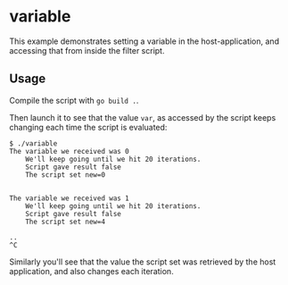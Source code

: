 # variable

This example demonstrates setting a variable in the host-application, and
accessing that from inside the filter script.

## Usage

Compile the script with `go build .`.

Then launch it to see that the value `var`, as accessed by the script
keeps changing each time the script is evaluated:

```
$ ./variable
The variable we received was 0
	We'll keep going until we hit 20 iterations.
	Script gave result false
	The script set new=0


The variable we received was 1
	We'll keep going until we hit 20 iterations.
	Script gave result false
	The script set new=4

..
^C

```

Similarly you'll see that the value the script set was retrieved by the host
application, and also changes each iteration.
